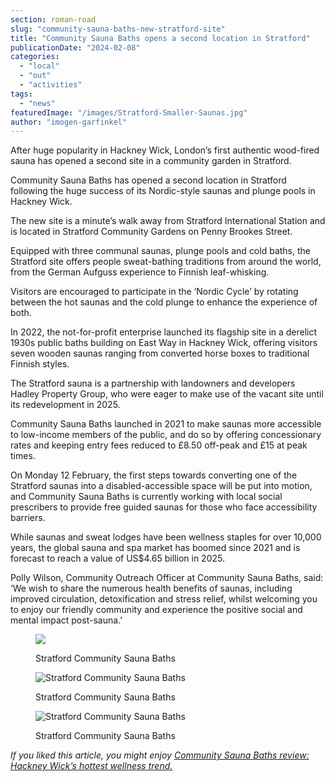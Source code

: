 ```yaml
---
section: roman-road
slug: "community-sauna-baths-new-stratford-site"
title: "Community Sauna Baths opens a second location in Stratford"
publicationDate: "2024-02-08"
categories: 
  - "local"
  - "out"
  - "activities"
tags: 
  - "news"
featuredImage: "/images/Stratford-Smaller-Saunas.jpg"
author: "imogen-garfinkel"
---
```


After huge popularity in Hackney Wick, London’s first authentic wood-fired sauna has opened a second site in a community garden in Stratford. 

Community Sauna Baths has opened a second location in Stratford following the huge success of its Nordic-style saunas and plunge pools in Hackney Wick.

The new site is a minute’s walk away from Stratford International Station and is located in Stratford Community Gardens on Penny Brookes Street.

Equipped with three communal saunas, plunge pools and cold baths, the Stratford site offers people sweat-bathing traditions from around the world, from the German Aufguss experience to Finnish leaf-whisking.

Visitors are encouraged to participate in the ‘Nordic Cycle’ by rotating between the hot saunas and the cold plunge to enhance the experience of both.

In 2022, the not-for-profit enterprise launched its flagship site in a derelict 1930s public baths building on East Way in Hackney Wick, offering visitors seven wooden saunas ranging from converted horse boxes to traditional Finnish styles.

The Stratford sauna is a partnership with landowners and developers Hadley Property Group, who were eager to make use of the vacant site until its redevelopment in 2025.

Community Sauna Baths launched in 2021 to make saunas more accessible to low-income members of the public, and do so by offering concessionary rates and keeping entry fees reduced to £8.50 off-peak and £15 at peak times.

On Monday 12 February, the first steps towards converting one of the Stratford saunas into a disabled-accessible space will be put into motion, and Community Sauna Baths is currently working with local social prescribers to provide free guided saunas for those who face accessibility barriers.

While saunas and sweat lodges have been wellness staples for over 10,000 years, the global sauna and spa market has boomed since 2021 and is forecast to reach a value of US$4.65 billion in 2025.

Polly Wilson, Community Outreach Officer at Community Sauna Baths, said: ‘We wish to share the numerous health benefits of saunas, including improved circulation, detoxification and stress relief, whilst welcoming you to enjoy our friendly community and experience the positive social and mental impact post-sauna.’

<figure>

![](/images/Bath-Stratford-1024x683.jpg)

<figcaption>

Stratford Community Sauna Baths

</figcaption>

</figure>

<figure>

![Stratford Community Sauna Baths](/images/Charlie-and-Polly-Stratford-1024x683.jpg)

<figcaption>

Stratford Community Sauna Baths

</figcaption>

</figure>

<figure>

![Stratford Community Sauna Baths](/images/Outside-Big-Sauna-Stratford-1024x683.jpg)

<figcaption>

Stratford Community Sauna Baths

</figcaption>

</figure>

_If you liked this article, you might enjoy_ [_Community Sauna Baths review: Hackney Wick’s hottest wellness trend._](https://romanroadlondon.com/community-sauna-baths-hackney-wick-review/)


